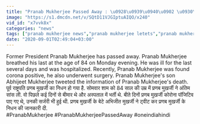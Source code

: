 ```yaml
---
title: "Pranab Mukherjee Passed Away : \u0928\u0939\u0940\u0902 \u0930\u0939\u0947 \u092a\u094d\u0930\u0923\u092c \u092e\u0941\u0916\u0930\u094d\u091c\u0940, \u092c\u0947\u091f\u0947 \u0905\u092d\u093f\u091c\u0940\u0924 \u0928\u0947 \u0926\u0940 \u091c\u093e\u0928\u0915\u093e\u0930\u0940 \u0935\u0928\u0907\u0902\u0921\u093f\u092f\u093e \u0939\u093f\u0902\u0926\u0940"
image: "https://s1.dmcdn.net/v/SQtD11VJGIptuAIQO/x240"
vid_id: "x7vvk8x"
categories: "news"
tags: ["pranab mukherjee news","pranab mukherjee letets","pranab mukherjee update"]
date: "2020-09-01T02:49:04+03:00"
---
```

Former President Pranab Mukherjee has passed away. Pranab Mukherjee breathed his last at the age of 84 on Monday evening. He was ill for the last several days and was hospitalized. Recently, Pranab Mukherjee was found corona positive, he also underwent surgery. Pranab Mukherjee's son Abhijeet Mukherjee tweeted the information of Pranab Mukherjee's death.   <br>पूर्व राष्ट्रपति प्रणब मुखर्जी का निधन हो गया है. सोमवार शाम को 84 साल की उम्र में प्रणब मुखर्जी ने अंतिम सांस ली. वो पिछले कई दिनों से बीमार थे और अस्पताल में भर्ती थे. बीते दिनों प्रणब मुखर्जी कोरोना पॉजिटिव पाए गए थे, उनकी सर्जरी भी हुई थी. प्रणब मुखर्जी के बेटे अभिजीत मुखर्जी ने ट्वीट कर प्रणब मुखर्जी के निधन की जानकारी दी.   <br>#PranabMukherjee #PranabMukherjeePassedAway #oneindiahindi
